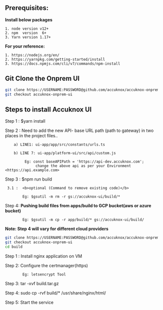 ## Prerequisites:  

<b>Install below packages</b>
 
    1. node version v12+  
    2. npm  version  6+
    3. Yarn version 1.17+

<b>For your reference:</b>
 
    1. https://nodejs.org/en/
    2. https://yarnpkg.com/getting-started/install
    3. https://docs.npmjs.com/cli/v7/commands/npm-install


## Git Clone the Onprem UI
```sh
git clone https://USERNAME:PASSWORD@github.com/accuknox/accuknox-onprem.git
git checkout accuknox-onprem-ui
```


## Steps to install Accuknox UI 

Step 1 : $yarn install

Step 2 : Need to add the new API- base URL path (path to gateway) in two places in the project files..

        a) LINE1: ui-app/app/src/constants/urls.ts

        b) LINE 7: ui-app/platform-ui/src/api/custom.js

             Eg: const baseAPIPath = 'https://api-dev.accuknox.com'; 
                  change the above api as per your Environment <https://api.example.com>

Step 3 : $npm run build

     3.1 :  <b>optional (Command to remove existing code)</b>

            Eg: $gsutil -m rm -r gs://accuknox-ui/build/*

Step 4: <b> Pushing build files from apps/build to GCP bucket(aws or azure bucket)  </b>

            Eg: $gsutil -m cp -r app/build/* gs://accuknox-ui/build/


<b>Note: Step 4 will vary for different cloud providers</b> 





```sh
git clone https://USERNAME:PASSWORD@github.com/accuknox/accuknox-onprem.git
git checkout accuknox-onprem-ui
cd build
```

Step 1 : Install nginx application on VM

Step 2: Configure the certmanager(https) 
        
            Eg: letsencrypt Tool

Step 3: tar -xvf build.tar.gz

Step 4: sudo cp -rvf build/* /usr/share/nginx/html/

Step 5: Start the service
